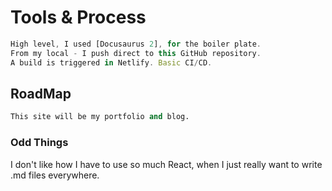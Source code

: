 # Tools & Process

``` Javascript 
High level, I used [Docusaurus 2], for the boiler plate.
From my local - I push direct to this GitHub repository.
A build is triggered in Netlify. Basic CI/CD.  
```

## RoadMap

``` Python
This site will be my portfolio and blog.
```

### Odd Things 

I don't like how I have to use so much React, when I just really want to write .md files everywhere. 